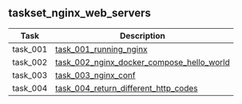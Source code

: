 ## taskset_nginx_web_servers

| Task     | Description                                                                            |
|----------|----------------------------------------------------------------------------------------|
| task_001 | [task_001_running_nginx](task_001_running_nginx)                                       |
| task_002 | [task_002_nginx_docker_compose_hello_world](task_002_nginx_docker_compose_hello_world) |
| task_003 | [task_003_nginx_conf](task_003_nginx_conf)                                             |
| task_004 | [task_004_return_different_http_codes](task_004_return_different_http_codes)           |

